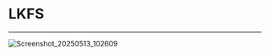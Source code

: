 # LKFS
----

![Screenshot_20250513_102609](https://github.com/user-attachments/assets/6875f12e-247c-4ca1-85bc-773d56183224)
